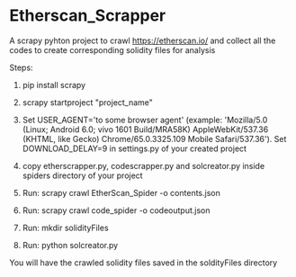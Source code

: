 # Etherscan_Scrapper
A scrapy pyhton project to crawl https://etherscan.io/ and collect all the codes to create corresponding solidity files for analysis

Steps: 
1. pip install scrapy
2. scrapy startproject "project_name"
3. Set USER_AGENT='to some browser agent' (example: 'Mozilla/5.0 (Linux; Android 6.0; vivo 1601 Build/MRA58K) AppleWebKit/537.36 (KHTML, like Gecko) Chrome/65.0.3325.109 Mobile Safari/537.36'). Set DOWNLOAD_DELAY=9 in settings.py of your created project

3. copy etherscrapper.py, codescrapper.py  and solcreator.py inside spiders directory of your project

4. Run: scrapy crawl EtherScan_Spider -o contents.json

5. Run: scrapy crawl code_spider -o codeoutput.json

6. Run: mkdir solidityFiles

7. Run: python solcreator.py


You will have the crawled solidity files saved in the soldityFiles directory
